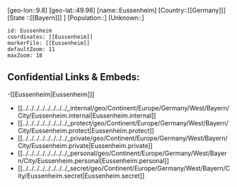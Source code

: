 ﻿---
location: [49.98,9.8]
mapzoom: [7,12] 
mapmarker: city 
type: City
tags:
- geo/City


SpocWebEntityId: 30096
isDeleted: false
confidential: public

---
[geo-lon::9.8]
[geo-lat::49.98]
[name::Eussenheim]
[Country::[[Germany]]]
[State ::[[Bayern]]] ]
[Population::]
[Unknown::]


```leaflet
id: Eussenheim
coordinates: [[Eussenheim]]
markerFile: [[Eussenheim]]
defaultZoom: 11 
maxZoom: 18
```


## Confidential Links & Embeds: 
-[[Eussenheim|Eussenheim]]] 
- [[../../../../../../../../_internal/geo/Continent/Europe/Germany/West/Bayern/City/Eussenheim.internal|Eussenheim.internal]] 
- [[../../../../../../../../_protect/geo/Continent/Europe/Germany/West/Bayern/City/Eussenheim.protect|Eussenheim.protect]] 
- [[../../../../../../../../_private/geo/Continent/Europe/Germany/West/Bayern/City/Eussenheim.private|Eussenheim.private]] 
- [[../../../../../../../../_personal/geo/Continent/Europe/Germany/West/Bayern/City/Eussenheim.personal|Eussenheim.personal]] 
- [[../../../../../../../../_secret/geo/Continent/Europe/Germany/West/Bayern/City/Eussenheim.secret|Eussenheim.secret]] 

